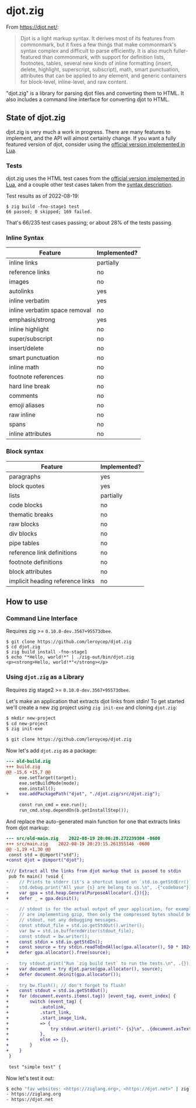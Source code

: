 # djot.zig

From <https://djot.net/>:

> Djot is a light markup syntax. It derives most of its features from commonmark,
but it fixes a few things that make commonmark's syntax complex and difficult to
parse efficiently. It is also much fuller-featured than commonmark, with support
for definition lists, footnotes, tables, several new kinds of inline formatting
(insert, delete, highlight, superscript, subscript), math, smart punctuation,
attributes that can be applied to any element, and generic containers for
block-level, inline-level, and raw content.

"djot.zig" is a library for parsing djot files and converting them to HTML. It
also includes a command line interface for converting djot to HTML.

## State of djot.zig

djot.zig is very much a work in progress. There are many features to implement,
and the API will almost certainly change. If you want a fully featured version
of djot, consider using the [official version implemented in Lua](https://github.com/jgm/djot).

### Tests

djot.zig uses the HTML test cases from the [official version implemented in Lua](https://github.com/jgm/djot/tree/47f9b3b3db91985180603ca5263ea2ec83d3e75d/test),
and a couple other test cases taken from the [syntax description](https://htmlpreview.github.io/?https://github.com/jgm/djot/blob/master/doc/syntax.html).

Test results as of 2022-08-19:

```
$ zig build -fno-stage1 test
66 passed; 0 skipped; 169 failed.
```

That's 66/235 test cases passing; or about 28% of the tests passing.

### Inline Syntax

| Feature | Implemented? |
|---------|-------|
| inline links | partially |
| reference links | no |
| images | no |
| autolinks | yes |
| inline verbatim | yes |
| inline verbatim space removal | no |
| emphasis/strong | yes |
| inline highlight | no |
| super/subscript | no |
| insert/delete | no |
| smart punctuation | no |
| inline math | no |
| footnote references | no |
| hard line break | no |
| comments | no |
| emoji aliases | no |
| raw inline | no |
| spans | no |
| inline attributes | no |

### Block syntax

| Feature | Implemented? |
|---------|-------|
| paragraphs | yes |
| block quotes | yes |
| lists | partially |
| code blocks | no |
| thematic breaks | no |
| raw blocks | no |
| div blocks | no |
| pipe tables | no |
| reference link definitions | no |
| footnote definitions | no |
| block attributes | no |
| implicit heading reference links | no |

## How to use

### Command Line Interface

Requires zig >= `0.10.0-dev.3567+95573dbee`.

```
$ git clone https://github.com/leroycep/djot.zig
$ cd djot.zig
$ zig build install -fno-stage1
$ echo "*Hello, world!*" | ./zig-out/bin/djot.zig
<p><strong>Hello, world!*"</strong></p>
```

### Using `djot.zig` as a Library

Requires zig stage2 >= `0.10.0-dev.3567+95573dbee`.

Let's make an application that extracts djot links from stdin! To get started
we'll create a new zig project using `zig init-exe` and cloning `djot.zig`:

```bash
$ mkdir new-project
$ cd new-project
$ zig init-exe

$ git clone https://github.com/leroycep/djot.zig
```

Now let's add `djot.zig` as a package:

```diff
--- old-build.zig
+++ build.zig
@@ -15,6 +15,7 @@
     exe.setTarget(target);
     exe.setBuildMode(mode);
     exe.install();
+    exe.addPackagePath("djot", "./djot.zig/src/djot.zig");
 
     const run_cmd = exe.run();
     run_cmd.step.dependOn(b.getInstallStep());
```

And replace the auto-generated main function for one that extracts links from
djot markup:

```diff
--- src/old-main.zig	2022-08-19 20:06:28.272239304 -0600
+++ src/main.zig	2022-08-19 20:23:15.261355146 -0600
@@ -1,19 +1,30 @@
 const std = @import("std");
+const djot = @import("djot");
 
+/// Extract all the links from djot markup that is passed to stdin
 pub fn main() !void {
-    // Prints to stderr (it's a shortcut based on `std.io.getStdErr()`)
-    std.debug.print("All your {s} are belong to us.\n", .{"codebase"});
+    var gpa = std.heap.GeneralPurposeAllocator(.{}){};
+    defer _ = gpa.deinit();
 
-    // stdout is for the actual output of your application, for example if you
-    // are implementing gzip, then only the compressed bytes should be sent to
-    // stdout, not any debugging messages.
-    const stdout_file = std.io.getStdOut().writer();
-    var bw = std.io.bufferedWriter(stdout_file);
-    const stdout = bw.writer();
+    const stdin = std.io.getStdIn();
+    const source = try stdin.readToEndAlloc(gpa.allocator(), 50 * 1024 * 1024);
+    defer gpa.allocator().free(source);
 
-    try stdout.print("Run `zig build test` to run the tests.\n", .{});
+    var document = try djot.parse(gpa.allocator(), source);
+    defer document.deinit(gpa.allocator());
 
-    try bw.flush(); // don't forget to flush!
+    const stdout = std.io.getStdOut();
+    for (document.events.items(.tag)) |event_tag, event_index| {
+        switch (event_tag) {
+            .autolink,
+            .start_link,
+            .start_image_link,
+            => {
+                try stdout.writer().print("- {s}\n", .{document.asText(event_index)});
+            },
+            else => {},
+        }
+    }
 }
 
 test "simple test" {
```

Now let's test it out:

```bash
$ echo "fav websites: <https://ziglang.org>, <https://djot.net>" | zig build -fno-stage1 run
- https://ziglang.org
- https://djot.net
```

